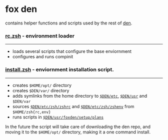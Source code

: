 # fox den

contains helper functions and scripts used by the rest of [den](https://github.com/noriah/den).

### [rc.zsh](rc.zsh) - environment loader
---
- loads several scripts that configure the base enviornment
- configures and runs compinit

### [install.zsh](install.zsh) - enviornment installation script.
---
- creates `$HOME/opt/` directory
- creates `$DEN/var/` directory
- adds symlinks from the home directory to [`$DEN/etc`](/etc), [`$DEN/usr`](/usr) and `$DEN/var`
- sources [`$DEN/etc/zsh/zshrc`](/etc/zsh/zshrc) and [`$DEN/etc/zsh/zshenv`](/etc/zsh/zshenv) from `$HOME/zsh{rc,env}`
- runs scripts in [`$DEN/usr/foxden/setup/plans`](setup/plans/)

In the future the script will take care of downloading the den repo, and moving it to the `$HOME/opt/` directory, making it a one command install.
